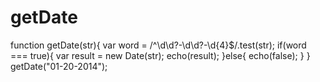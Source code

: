 # getDate
function getDate(str){
	var word = /^\d\d?-\d\d?-\d{4}$/.test(str);
	if(word === true){
		var result = new Date(str);
		echo(result);
	}else{
		echo(false);
	}
}
getDate("01-20-2014");
